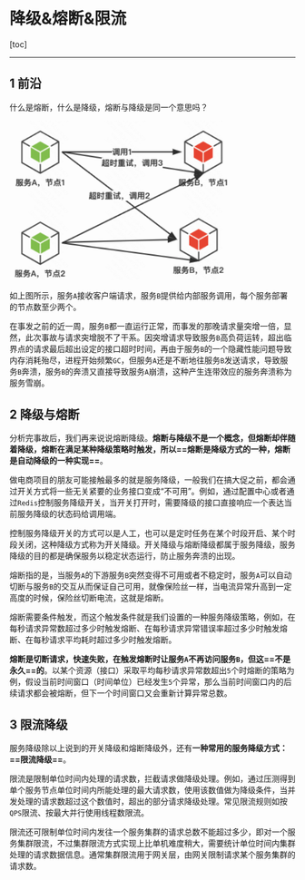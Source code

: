 # 降级&熔断&限流

[toc]

---

## 1 前沿

什么是熔断，什么是降级，熔断与降级是同一个意思吗？

<img src="./3-降级&熔断&限流.assets/截屏2023-08-21 14.59.44.png" alt="截屏2023-08-21 14.59.44" style="zoom:80%;" />

如上图所示，服务`A`接收客户端请求，服务`B`提供给内部服务调用，每个服务部署的节点数至少两个。

在事发之前的近一周，服务`B`都一直运行正常，而事发的那晚请求量突增一倍，显然，此次事故与请求突增脱不了干系。因突增请求导致服务`B`高负荷运转，超出临界点的请求最后超出设定的接口超时时间，再由于服务`B`的一个隐藏性能问题导致内存消耗殆尽，进程开始频繁`GC`，但服务`A`还是不断地往服务`B`发送请求，导致服务`B`奔溃，服务`B`的奔溃又直接导致服务`A`崩溃，这种产生连带效应的服务奔溃称为服务雪崩。

## 2 降级与熔断

分析完事故后，我们再来说说熔断降级。**熔断与降级不是一个概念，但熔断却伴随着降级，熔断在满足某种降级策略时触发，所以==熔断是降级方式的一种，熔断是自动降级的一种实现==**。

做电商项目的朋友可能接触最多的就是服务降级，一般我们在搞大促之前，都会通过开关方式将一些无关紧要的业务接口变成“不可用”。例如，通过配置中心或者通过`Redis`控制服务降级开关，当开关打开时，需要降级的接口直接响应一个表达当前服务降级的状态码给调用端。

控制服务降级开关的方式可以是人工，也可以是定时任务在某个时段开启、某个时段关闭，这种降级方式称为开关降级。开关降级与熔断降级都属于服务降级，服务降级的目的都是确保服务以稳定状态运行，防止服务奔溃的出现。

熔断指的是，当服务`A`的下游服务`B`突然变得不可用或者不稳定时，服务`A`可以自动切断与服务`B`的交互从而保证自己可用，就像保险丝一样，当电流异常升高到一定高度的时候，保险丝切断电流，这就是熔断。

熔断需要条件触发，而这个触发条件就是我们设置的一种服务降级策略，例如，在每秒请求异常数超过多少时触发熔断、在每秒请求异常错误率超过多少时触发熔断、在每秒请求平均耗时超过多少时触发熔断。

**熔断是切断请求，快速失败，在触发熔断时让服务`A`不再访问服务`B`，但这==不是永久==的**。以某个资源（接口）采取平均每秒请求异常数超出`5`个时熔断的策略为例，假设当前时间窗口（时间单位）已经发生`5`个异常，那么当前时间窗口内的后续请求都会被熔断，但下一个时间窗口又会重新计算异常总数。

## 3 限流降级

服务降级除以上说到的开关降级和熔断降级外，还有**一种常用的服务降级方式：==限流降级==**。

限流是限制单位时间内处理的请求数，拦截请求做降级处理。例如，通过压测得到单个服务节点单位时间内所能处理的最大请求数，使用该数值做为降级条件，当并发处理的请求数超过这个数值时，超出的部分请求降级处理。常见限流规则如按`QPS`限流、按最大并行使用线程数限流。

限流还可限制单位时间内发往一个服务集群的请求总数不能超过多少，即对一个服务集群限流，不过集群限流方式实现上比单机难度稍大，需要统计单位时间内集群处理的请求数据信息。通常集群限流用于网关层，由网关限制请求某个服务集群的请求数。